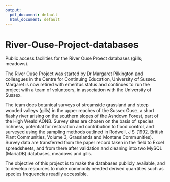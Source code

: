 ```yaml
---
output:
  pdf_document: default
  html_document: default
---
```

# River-Ouse-Project-databases
Public access facilities for the River Ouse Proect databases (gills; meadows).

The River Ouse Project was started by Dr Margaret Pilkington and colleagues in the Centre for Continuing Education, University of Sussex. Margaret is now retired with emeritus status and continues to run the project with a team of volunteers, in association with the University of Sussex.

The team does botanical surveys of streamside grassland and steep wooded valleys (gills) in the upper reaches of the Sussex Ouse, a short flashy river arising on the southern slopes of the Ashdown Forest, part of the High Weald AONB. Survey sites are chosen on the basis of species richness, potential for restoration and contribution to flood control, and surveyed using the sampling methods outlined in Rodwell, J S (1992. British Plant Communities, Volume 3, Grasslands and Montane Communities). Survey data are transferred from the paper record taken in the field to Excel spreadsheets, and from there after validation and cleaning into two MySQL (MariaDB) databases, meadows and gills.

The objective of this project is to make the databases publicly available, and to develop resources to make commonly needed derived quantities such as species frequencies readily accessible.
